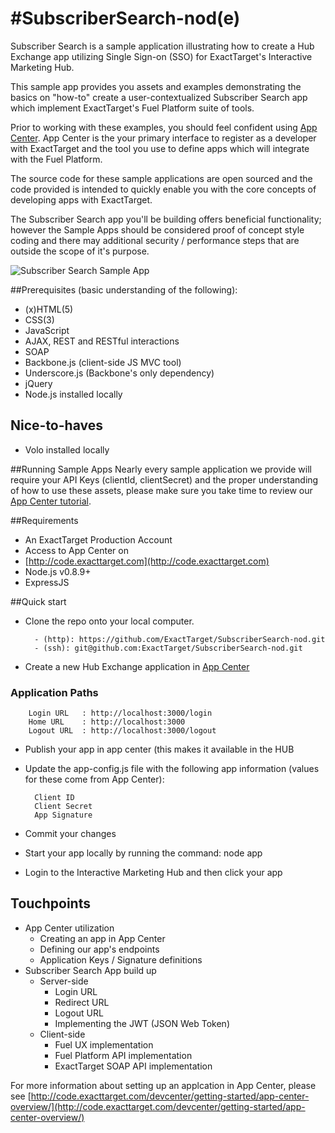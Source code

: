 #SubscriberSearch-nod(e)
=================

Subscriber Search is a sample application illustrating how to create a Hub Exchange app utilizing Single Sign-on (SSO) for ExactTarget's Interactive Marketing Hub.

This sample app provides you assets and examples demonstrating the basics on "how-to" create a user-contextualized Subscriber Search app which implement ExactTarget's Fuel Platform suite of tools.

Prior to working with these examples, you should feel confident using [App Center](http://code.exacttarget.com/devcenter/getting-started/app-center-overview). App Center is the your primary interface to register as a developer with ExactTarget and the tool you use to define apps which will integrate with the Fuel Platform.

The source code for these sample applications are open sourced and the code provided is intended to quickly enable you with the core concepts of developing apps with ExactTarget.

The Subscriber Search app you'll be building offers beneficial functionality; however the Sample Apps should be considered proof of concept style coding and there may additional security / performance steps that are outside the scope of it's purpose.

![Subscriber Search Sample App](http://db.tt/jO7vpfAM)

##Prerequisites (basic understanding of the following):
* (x)HTML(5)
* CSS(3)
* JavaScript
* AJAX, REST and RESTful interactions
* SOAP
* Backbone.js (client-side JS MVC tool)
* Underscore.js (Backbone's only dependency)
* jQuery
* Node.js installed locally

## Nice-to-haves
* Volo installed locally

##Running Sample Apps
Nearly every sample application we provide will require your API Keys (clientId, clientSecret) and the proper understanding of how to use these assets, please make sure you take time to review our [App Center tutorial](http://code.exacttarget.com/devcenter/getting-started/app-center-overview "App Center Overview").

##Requirements
* An ExactTarget Production Account
* Access to App Center on
* [http://code.exacttarget.com](http://code.exacttarget.com)
* Node.js v0.8.9+
* ExpressJS

##Quick start
* Clone the repo onto your local computer.

		- (http): https://github.com/ExactTarget/SubscriberSearch-nod.git
		- (ssh): git@github.com:ExactTarget/SubscriberSearch-nod.git

* Create a new Hub Exchange application in [App Center](http://code.exacttarget.com/devcenter/getting-started/app-center-overview/registering-app)

### Application Paths 

        Login URL   : http://localhost:3000/login
        Home URL    : http://localhost:3000
        Logout URL  : http://localhost:3000/logout

* Publish your app in app center (this makes it available in the HUB
* Update the app-config.js file with the following app information (values for these come from App Center):

		Client ID
		Client Secret
		App Signature

* Commit your changes
* Start your app locally by running the command:
		node app
* Login to the Interactive Marketing Hub and then click your app

## Touchpoints
* App Center utilization
	* Creating an app in App Center
	* Defining our app's endpoints
	* Application Keys / Signature definitions
* Subscriber Search App build up
	* Server-side
		* Login URL
		* Redirect URL
		* Logout URL
		* Implementing the JWT (JSON Web Token)
	* Client-side
		* Fuel UX implementation
		* Fuel Platform API implementation
		* ExactTarget SOAP API implementation

For more information about setting up an applcation in App Center, please see [http://code.exacttarget.com/devcenter/getting-started/app-center-overview/](http://code.exacttarget.com/devcenter/getting-started/app-center-overview/)

